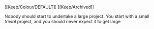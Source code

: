 [[Keep/Colour/DEFAULT]] [[Keep/Archived]] 

Nobody should start to undertake a large project. You start with a small _trivial_ project, and you should never expect it to get large
